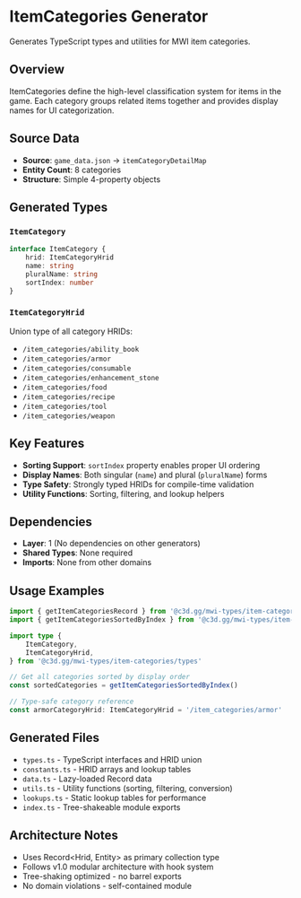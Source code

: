 # ItemCategories Generator

Generates TypeScript types and utilities for MWI item categories.

## Overview

ItemCategories define the high-level classification system for items in the game. Each category groups related items together and provides display names for UI categorization.

## Source Data

- **Source**: `game_data.json` → `itemCategoryDetailMap`
- **Entity Count**: 8 categories
- **Structure**: Simple 4-property objects

## Generated Types

### `ItemCategory`

```typescript
interface ItemCategory {
	hrid: ItemCategoryHrid
	name: string
	pluralName: string
	sortIndex: number
}
```

### `ItemCategoryHrid`

Union type of all category HRIDs:

- `/item_categories/ability_book`
- `/item_categories/armor`
- `/item_categories/consumable`
- `/item_categories/enhancement_stone`
- `/item_categories/food`
- `/item_categories/recipe`
- `/item_categories/tool`
- `/item_categories/weapon`

## Key Features

- **Sorting Support**: `sortIndex` property enables proper UI ordering
- **Display Names**: Both singular (`name`) and plural (`pluralName`) forms
- **Type Safety**: Strongly typed HRIDs for compile-time validation
- **Utility Functions**: Sorting, filtering, and lookup helpers

## Dependencies

- **Layer**: 1 (No dependencies on other generators)
- **Shared Types**: None required
- **Imports**: None from other domains

## Usage Examples

```typescript
import { getItemCategoriesRecord } from '@c3d.gg/mwi-types/item-categories/data'
import { getItemCategoriesSortedByIndex } from '@c3d.gg/mwi-types/item-categories/utils'

import type {
	ItemCategory,
	ItemCategoryHrid,
} from '@c3d.gg/mwi-types/item-categories/types'

// Get all categories sorted by display order
const sortedCategories = getItemCategoriesSortedByIndex()

// Type-safe category reference
const armorCategoryHrid: ItemCategoryHrid = '/item_categories/armor'
```

## Generated Files

- `types.ts` - TypeScript interfaces and HRID union
- `constants.ts` - HRID arrays and lookup tables
- `data.ts` - Lazy-loaded Record data
- `utils.ts` - Utility functions (sorting, filtering, conversion)
- `lookups.ts` - Static lookup tables for performance
- `index.ts` - Tree-shakeable module exports

## Architecture Notes

- Uses Record<Hrid, Entity> as primary collection type
- Follows v1.0 modular architecture with hook system
- Tree-shaking optimized - no barrel exports
- No domain violations - self-contained module
